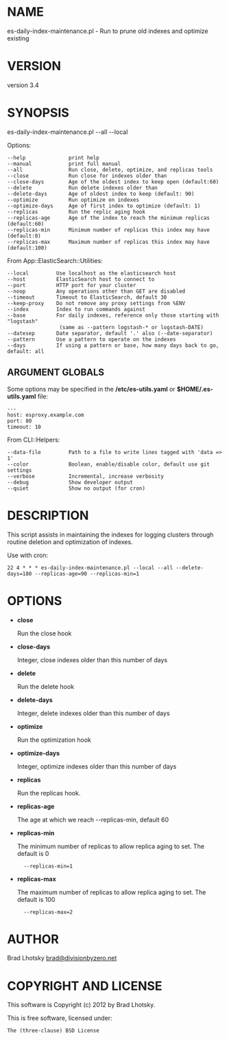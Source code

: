 # NAME

es-daily-index-maintenance.pl - Run to prune old indexes and optimize existing

# VERSION

version 3.4

# SYNOPSIS

es-daily-index-maintenance.pl --all --local

Options:

    --help              print help
    --manual            print full manual
    --all               Run close, delete, optimize, and replicas tools
    --close             Run close for indexes older than
    --close-days        Age of the oldest index to keep open (default:60)
    --delete            Run delete indexes older than
    --delete-days       Age of oldest index to keep (default: 90)
    --optimize          Run optimize on indexes
    --optimize-days     Age of first index to optimize (default: 1)
    --replicas          Run the replic aging hook
    --replicas-age      Age of the index to reach the minimum replicas (default:60)
    --replicas-min      Minimum number of replicas this index may have (default:0)
    --replicas-max      Maximum number of replicas this index may have (default:100)

From App::ElasticSearch::Utilities:

    --local         Use localhost as the elasticsearch host
    --host          ElasticSearch host to connect to
    --port          HTTP port for your cluster
    --noop          Any operations other than GET are disabled
    --timeout       Timeout to ElasticSearch, default 30
    --keep-proxy    Do not remove any proxy settings from %ENV
    --index         Index to run commands against
    --base          For daily indexes, reference only those starting with "logstash"
                     (same as --pattern logstash-* or logstash-DATE)
    --datesep       Date separator, default '.' also (--date-separator)
    --pattern       Use a pattern to operate on the indexes
    --days          If using a pattern or base, how many days back to go, default: all

## ARGUMENT GLOBALS

Some options may be specified in the __/etc/es-utils.yaml__ or __$HOME/.es-utils.yaml__ file:

    ---
    host: esproxy.example.com
    port: 80
    timeout: 10

From CLI::Helpers:

    --data-file         Path to a file to write lines tagged with 'data => 1'
    --color             Boolean, enable/disable color, default use git settings
    --verbose           Incremental, increase verbosity
    --debug             Show developer output
    --quiet             Show no output (for cron)

# DESCRIPTION

This script assists in maintaining the indexes for logging clusters through
routine deletion and optimization of indexes.

Use with cron:

    22 4 * * * es-daily-index-maintenance.pl --local --all --delete-days=180 --replicas-age=90 --replicas-min=1

# OPTIONS

- __close__

    Run the close hook

- __close-days__

    Integer, close indexes older than this number of days

- __delete__

    Run the delete hook

- __delete-days__

    Integer, delete indexes older than this number of days

- __optimize__

    Run the optimization hook

- __optimize-days__

    Integer, optimize indexes older than this number of days

- __replicas__

    Run the replicas hook.

- __replicas-age__

    The age at which we reach --replicas-min, default 60

- __replicas-min__

    The minimum number of replicas to allow replica aging to set.  The default is 0

        --replicas-min=1

- __replicas-max__

    The maximum number of replicas to allow replica aging to set.  The default is 100

        --replicas-max=2

# AUTHOR

Brad Lhotsky <brad@divisionbyzero.net>

# COPYRIGHT AND LICENSE

This software is Copyright (c) 2012 by Brad Lhotsky.

This is free software, licensed under:

    The (three-clause) BSD License

